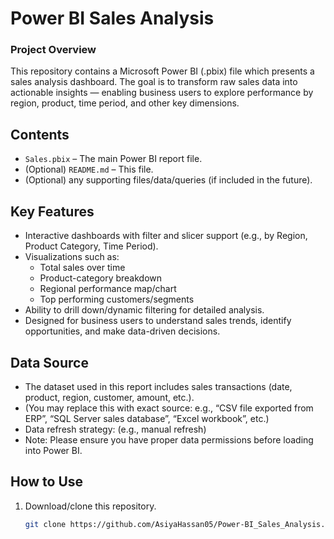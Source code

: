 # Power BI Sales Analysis

### Project Overview  
This repository contains a Microsoft Power BI (.pbix) file which presents a sales analysis dashboard. The goal is to transform raw sales data into actionable insights — enabling business users to explore performance by region, product, time period, and other key dimensions.

## Contents  
- `Sales.pbix` – The main Power BI report file.  
- (Optional) `README.md` – This file.  
- (Optional) any supporting files/data/queries (if included in the future).

##  Key Features  
- Interactive dashboards with filter and slicer support (e.g., by Region, Product Category, Time Period).  
- Visualizations such as:  
  - Total sales over time  
  - Product-category breakdown  
  - Regional performance map/chart  
  - Top performing customers/segments  
- Ability to drill down/dynamic filtering for detailed analysis.  
- Designed for business users to understand sales trends, identify opportunities, and make data-driven decisions.

##  Data Source  
- The dataset used in this report includes sales transactions (date, product, region, customer, amount, etc.).  
- (You may replace this with exact source: e.g., “CSV file exported from ERP”, “SQL Server sales database”, “Excel workbook”, etc.)  
- Data refresh strategy: (e.g., manual refresh)  
- Note: Please ensure you have proper data permissions before loading into Power BI.

##  How to Use  
1. Download/clone this repository.  
   ```bash
   git clone https://github.com/AsiyaHassan05/Power-BI_Sales_Analysis.git
